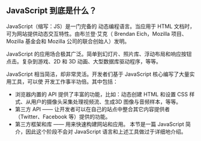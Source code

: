 ## JavaScript 到底是什么？
JavaScript（缩写：JS）是一门完备的 动态编程语言。当应用于 HTML 文档时，可为网站提供动态交互特性。由布兰登·艾克（ Brendan Eich，Mozilla 项目、Mozilla 基金会和 Mozilla 公司的联合创始人）发明。

JavaScript 的应用场合极其广泛。简单到幻灯片、照片库、浮动布局和响应按钮点击。复杂到游戏、2D 和 3D 动画、大型数据库驱动程序，等等。

JavaScript 相当简洁，却非常灵活。开发者们基于 JavaScript 核心编写了大量实用工具，可以使 开发工作事半功倍。其中包括：

-  浏览器内置的 API 提供了丰富的功能，比如：动态创建 HTML 和设置 CSS 样式、从用户的摄像头采集处理视频流、生成3D 图像与音频样本，等等。
- 第三方 API —— 让开发者可以在自己的站点中整合其它内容提供者（Twitter、Facebook 等）提供的功能。
- 第三方框架和库 —— 用来快速构建网站和应用。
本节是一篇 JavaScript 简介，因此这个阶段不会对 JavaScript 语言和上述工具做过于详细地介绍。